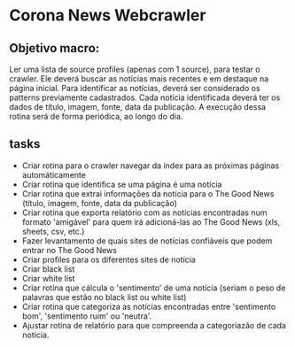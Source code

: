 # Corona News Webcrawler

## Objetivo macro: 

Ler uma lista de source profiles (apenas com 1 source), para testar o crawler. Ele deverá buscar as notícias mais recentes e em destaque na página inicial. Para identificar as notícias, deverá ser considerado os patterns previamente cadastrados. Cada notícia identificada deverá ter os dados de título, imagem, fonte, data da publicação. A execução dessa rotina será de forma periódica, ao longo do dia.


## tasks

- Criar rotina para o crawler navegar da index para as próximas páginas automáticamente
- Criar rotina que identifica se uma página é uma notícia 
- Criar rotina que extrai informações da notícia para o The Good News (título, imagem, fonte, data da publicação)
- Criar rotina que exporta relatório com as notícias encontradas num formato 'amigável' para quem irá adicioná-las ao The Good News (xls, sheets, csv, etc.)
- Fazer levantamento de quais sites de notícias confiáveis que podem entrar no The Good News
- Criar profiles para os diferentes sites de notícia
- Criar black list
- Criar white list
- Criar rotina que cálcula o 'sentimento' de uma notícia (seriam o peso de palavras que estão no black list ou white list)
- Criar rotina que categoriza as notícias encontradas entre 'sentimento bom', 'sentimento ruim' ou 'neutra'.
- Ajustar rotina de relatório para que compreenda a categoriazão de cada notícia.